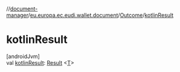 //[document-manager](../../../index.md)/[eu.europa.ec.eudi.wallet.document](../index.md)/[Outcome](index.md)/[kotlinResult](kotlin-result.md)

# kotlinResult

[androidJvm]\
val [kotlinResult](kotlin-result.md): [Result](https://kotlinlang.org/api/latest/jvm/stdlib/kotlin-stdlib/kotlin/-result/index.html)
&lt;[T](index.md)&gt;
